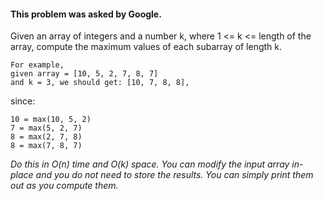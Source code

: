 ﻿#### This problem was asked by Google.

Given an array of integers and a number k, where 1 <= k <= length of the array, compute the maximum values of each subarray of length k.

    For example, 
    given array = [10, 5, 2, 7, 8, 7] 
    and k = 3, we should get: [10, 7, 8, 8], 
since:

    10 = max(10, 5, 2)
    7 = max(5, 2, 7)
    8 = max(2, 7, 8)
    8 = max(7, 8, 7)

*Do this in O(n) time and O(k) space. You can modify the input array in-place and you do not need to store the results. You can simply print them out as you compute them.* 